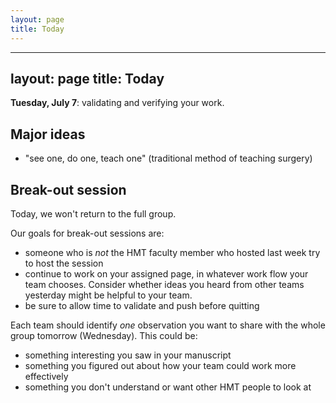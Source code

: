 ```yaml
---
layout: page
title: Today
---
```


---
layout: page
title: Today
---



**Tuesday, July 7**: validating and verifying your work.


## Major ideas

- "see one, do one, teach one" (traditional method of teaching surgery)

## Break-out session

Today, we won't return to the full group.

Our goals for break-out sessions are:

- someone who is *not* the HMT faculty member who hosted last week try to host the session
- continue to work on your assigned page, in whatever work flow your team chooses.  Consider whether ideas you heard from other teams yesterday might be helpful to your team.
- be sure to allow time to validate and push before quitting


Each team should identify *one* observation you want to share with the whole group tomorrow (Wednesday). This could be:


- something interesting you saw in your manuscript
- something you figured out about how your team could work more effectively
- something you don't understand or want other HMT people to look at

